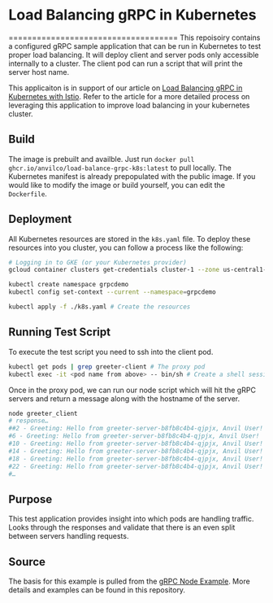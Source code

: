 # Load Balancing gRPC in Kubernetes
====================================
This repoisoiry contains a configured gRPC sample application that can be run in Kubernetes to test proper load balancing. 
It will deploy client and server pods only accessible internally to a cluster. The client pod can run a script that will print the server host name. 

This applicaiton is in support of our article on [Load Balancing gRPC in Kubernetes with Istio](). Refer to the article for a more detailed process on leveraging this application to improve load balancing in your kubernetes cluster. 

## Build
The image is prebuilt and availble. Just run `docker pull ghcr.io/anvilco/load-balance-grpc-k8s:latest` to pull locally. The Kubernetes manifest is already prepopulated with the public image. 
If you would like to modify the image or build yourself, you can edit the `Dockerfile`.

## Deployment
All Kubernetes resources are stored in the `k8s.yaml` file. To deploy these resources into you cluster, you can follow a process like the following:

```sh
# Logging in to GKE (or your Kubernetes provider)
gcloud container clusters get-credentials cluster-1 --zone us-central1-c --project project-name

kubectl create namespace grpcdemo
kubectl config set-context --current --namespace=grpcdemo

kubectl apply -f ./k8s.yaml # Create the resources
```

## Running Test Script
To execute the test script you need to ssh into the client pod. 
```sh
kubectl get pods | grep greeter-client # The proxy pod
kubectl exec -it <pod name from above> -- bin/sh # Create a shell sessions to this pod
```
Once in the proxy pod, we can run our node script which will hit the gRPC servers and return a message along with the hostname of the server.

```sh
node greeter_client
# response…
##2 - Greeting: Hello from greeter-server-b8fb8c4b4-qjpjx, Anvil User!
#6 - Greeting: Hello from greeter-server-b8fb8c4b4-qjpjx, Anvil User!
#10 - Greeting: Hello from greeter-server-b8fb8c4b4-qjpjx, Anvil User!
#14 - Greeting: Hello from greeter-server-b8fb8c4b4-qjpjx, Anvil User!
#18 - Greeting: Hello from greeter-server-b8fb8c4b4-qjpjx, Anvil User!
#22 - Greeting: Hello from greeter-server-b8fb8c4b4-qjpjx, Anvil User!
#…
```

## Purpose
This test application provides insight into which pods are handling traffic. Looks through the responses and validate that there is an even split between servers handling requests. 

Source
-------
The basis for this example is pulled from the [gRPC Node Example](https://github.com/grpc/grpc-node).
More details and examples can be found in this repository. 
